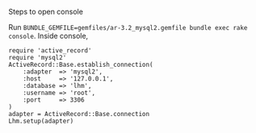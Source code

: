 Steps to open console

Run `BUNDLE_GEMFILE=gemfiles/ar-3.2_mysql2.gemfile bundle exec rake console`.
Inside console, 
```
require 'active_record'
require 'mysql2'
ActiveRecord::Base.establish_connection(
    :adapter  => 'mysql2',
    :host     => '127.0.0.1',
    :database => 'lhm',
    :username => 'root',
    :port     => 3306
)
adapter = ActiveRecord::Base.connection
Lhm.setup(adapter)
```
